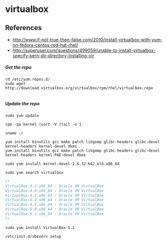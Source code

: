 # virtualbox

## References
* http://www.if-not-true-then-false.com/2010/install-virtualbox-with-yum-on-fedora-centos-red-hat-rhel/
* http://superuser.com/questions/499059/unable-to-install-virtualbox-specify-kern-dir-directory-installing-vir

##### Get the repo
```
cd /etc/yum.repos.d/ 
sudo wget http://download.virtualbox.org/virtualbox/rpm/rhel/virtualbox.repo
 
```
##### Update the repo
```
sudo yum update
```

```
rpm -qa kernel |sort -V |tail -n 1
 
uname -r
```

```
yum install binutils gcc make patch libgomp glibc-headers glibc-devel kernel-headers kernel-devel dkms
yum install binutils gcc make patch libgomp glibc-headers glibc-devel kernel-headers kernel-PAE-devel dkms
```
```
sudo yum install kernel-devel-2.6.32-642.el6.x86_64

```

```
sudo yum search virtualbox
```
```c
/*
VirtualBox-3.2.x86_64 : Oracle VM VirtualBox
VirtualBox-4.0.x86_64 : Oracle VM VirtualBox
VirtualBox-4.1.x86_64 : Oracle VM VirtualBox
VirtualBox-4.2.x86_64 : Oracle VM VirtualBox
VirtualBox-4.3.x86_64 : Oracle VM VirtualBox
VirtualBox-5.0.x86_64 : Oracle VM VirtualBox
VirtualBox-5.1.x86_64 : Oracle VM VirtualBox
*/
```
```
sudo yum install VirtualBox-5.1
```

```
/etc/init.d/vboxdrv setup
```
